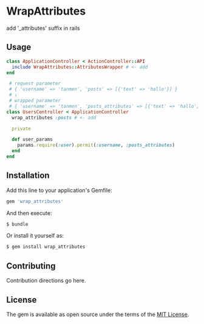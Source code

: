 # WrapAttributes
add '_attributes' suffix in rails 

## Usage
```ruby
class ApplicationController < ActionController::API
  include WrapAttributes::AttributesWrapper # <- add
end
```

```ruby
 # request parameter
 # { 'username' => 'tanmen', 'posts' => [{'text' => 'hallo'}] }
 # ↓
 # wrapped parameter
 # { 'username' => 'tanmen', 'posts_attributes' => [{'text' => 'hallo'}] }
class UsersController < ApplicationController
  wrap_attributes :posts # <- add

  private

  def user_params
    params.require(:user).permit(:username, :posts_attributes)
  end
end
```


## Installation
Add this line to your application's Gemfile:

```ruby
gem 'wrap_attributes'
```

And then execute:
```bash
$ bundle
```

Or install it yourself as:
```bash
$ gem install wrap_attributes
```

## Contributing
Contribution directions go here.

## License
The gem is available as open source under the terms of the [MIT License](https://opensource.org/licenses/MIT).
